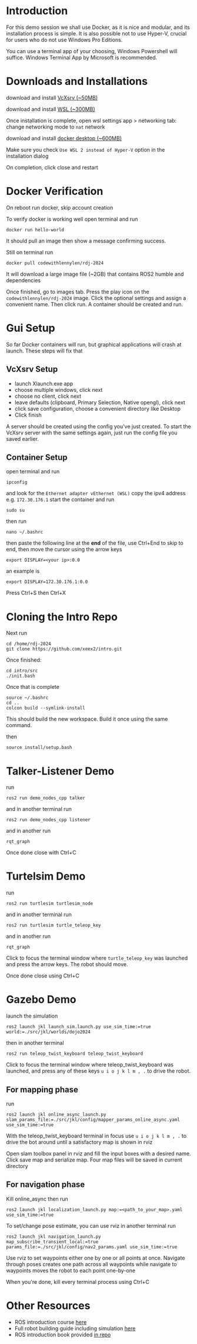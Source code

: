 # Introduction
For this demo session we shall use Docker, as it is nice and modular, and its installation process is simple. It is also possible not to use Hyper-V, crucial for users who do not use Windows Pro Editions. 

You can use a terminal app of your choosing, Windows Powershell will suffice. Windows Terminal App by Microsoft is recommended.

# Downloads and Installations
download and install [VcXsrv (~50MB)]( https://sourceforge.net/projects/vcxsrv/)

download and install [WSL (~300MB)](https://github.com/microsoft/WSL/releases/download/2.5.9/wsl.2.5.9.0.x64.msi)

Once installation is complete, open wsl settings app > networking tab: change networking mode to `nat` network 

<!-- reboot needed but will do in next step -->

download and install [docker desktop (~600MB)](https://docs.docker.com/desktop/)

Make sure you check `Use WSL 2 instead of Hyper-V` option in the installation dialog

On completion, click close and restart

# Docker Verification

On reboot run docker, skip account creation


To verify docker is working well open terminal and run 
```
docker run hello-world
```
It should pull an image then show a message confirming success. 

Still on terminal run 
```
docker pull codewithlennylen/rdj-2024
```
It will download a large image file (~2GB) that contains ROS2 humble and dependencies


Once finished, go to images tab. Press the play icon on the `codewithlennylen/rdj-2024` image. Click the optional settings and assign a convenient name. Then click run. A container should be created and run.

<!-- docker run -it --name rdj-2024 --privileged --network host --env DISPLAY=$DISPLAY codewithlennylen rdj-2024 -->

# Gui Setup
So far Docker containers will run, but graphical applications will crash at launch. These steps will fix that
## VcXsrv Setup


* launch Xlaunch.exe app
* choose multiple windows, click next
* choose no client, click next
* leave defaults (clipboard, Primary Selection, Native opengl), click next
* click save configuration, choose a convenient directory like Desktop
* Click finish

A server should be created using the config you've just created. To start the VcXsrv server with the same settings again, just run the config file you saved earlier. 


## Container Setup

open terminal and run 
```
ipconfig
``` 
and look for the `Ethernet adapter vEthernet (WSL)`
copy the ipv4 address e.g. `172.30.176.1`
start the container and run 
```
sudo su
```

then run 
```
nano ~/.bashrc
```
then paste the following line at the **end** of the file, use Ctrl+End to skip to end, then move the cursor using the arrow keys
```
export DISPLAY=<your ip>:0.0
``` 
an example is 
```
export DISPLAY=172.30.176.1:0.0
```
Press Ctrl+S then Ctrl+X

# Cloning the Intro Repo

Next run 
```
cd /home/rdj-2024
git clone https://github.com/xeex2/intro.git
```

Once finished:

```
cd intro/src 
./init.bash
```

Once that is complete
```
source ~/.bashrc
cd ..
colcon build --symlink-install
```
This should build the new workspace. Build it once using the same command. 

then 
```
source install/setup.bash
```

# Talker-Listener Demo

run 
```
ros2 run demo_nodes_cpp talker
```
and in another terminal run 
```
ros2 run demo_nodes_cpp listener
```
and in another run 
```
rqt_graph
```
Once done close with Ctrl+C

# Turtelsim Demo
run 
```
ros2 run turtlesim turtlesim_node
```
and in another terminal run 

```
ros2 run turtlesim turtle_teleop_key
``` 
and in another run 
```
rqt_graph
```
Click to focus the terminal window where `turtle_teleop_key` was launched and press the arrow keys. The robot should move. 

Once done close using Ctrl+C

# Gazebo Demo

launch the simulation 
```
ros2 launch jkl launch_sim.launch.py use_sim_time:=true world:=./src/jkl/worlds/dojo2024
```
then in another terminal
```
ros2 run teleop_twist_keyboard teleop_twist_keyboard
```
Click to focus the terminal window where teleop_twist_keyboard was launched, and press any of these keys `u i o j k l m , .` to drive the robot. 

## For mapping phase
run 
```
ros2 launch jkl online_async_launch.py slam_params_file:=./src/jkl/config/mapper_params_online_async.yaml use_sim_time:=true
```
With the teleop_twist_keyboard terminal in focus use `u i o j k l m , .` to drive the bot around until a satisfactory map is shown in rviz

Open slam toolbox panel in rviz and fill the input boxes with a desired name. Click save map and serialize map. Four map files will be saved in current directory

## For navigation phase
Kill online_async then run  
```
ros2 launch jkl localization_launch.py map:=<path_to_your_map>.yaml use_sim_time:=true
```
To set/change pose estimate, you can use rviz
in another terminal run 
```
ros2 launch jkl navigation_launch.py map_subscribe_transient_local:=true params_file:=./src/jkl/config/nav2_params.yaml use_sim_time:=true
```
Use rviz to set waypoints either one by one or all points at once. Navigate through poses creates one path across all waypoints while navigate to waypoints moves the robot to each point one-by-one

When you're done, kill every terminal process using Ctrl+C

# Other Resources
* ROS introduction course [here](https://www.youtube.com/watch?v=0aPbWsyENA8&list=PLLSegLrePWgJudpPUof4-nVFHGkB62Izy)
* Full robot building guide including simulation [here](https://www.youtube.com/watch?v=OWeLUSzxMsw&list=PLunhqkrRNRhYAffV8JDiFOatQXuU-NnxT)
* ROS introduction book provided [in repo](ROS_2_from_Scratch_-_Edouard_Renard.pdf)

